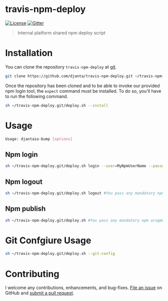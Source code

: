 # travis-npm-deploy

[![License](https://img.shields.io/npm/l/travis-npm-deploy.svg)](LICENSE)
[![Gitter](https://img.shields.io/gitter/room/nwjs/nw.js.svg?style=flat-square)](https://gitter.im/djantajs/tools?utm_source=share-link&utm_medium=link&utm_campaign=share-link)

> Internal platform shared npm deploy script

# Installation
You can clone the repository `travis-npm-deploy` at [git](https://github.com/djanta/travis-npm-deploy.git).

```bash
git clone https://github.com/djanta/travis-npm-deploy.git ~/travis-npm-deploy.git
```

Once the repository has been cloned and to be able to invoke our provided npm login tool, the `expect` command must be installed. 
To do so, you'll have to run the following command.  

```bash
sh ~/travis-npm-deploy.git/deploy.sh --install
```

# Usage

```bash
Usage: djantaio-bump [options]
```

## Npm login

```bash
sh ~/travis-npm-deploy.git/deploy.sh login --user=MyNpmUserName --password=MyNpmUserPassord --email=MyNpmUserEmail
```

## Npm logout

```bash
sh ~/travis-npm-deploy.git/deploy.sh logout #You pass any mandatory npm arugment here
```

## Npm publish
```bash
sh ~/travis-npm-deploy.git/deploy.sh #You pass any mandatory npm arugment here
```

# Git Confgiure Usage

```bash
sh ~/travis-npm-deploy.git/deploy.sh --git-config
```

# Contributing
I welcome any contributions, enhancements, and bug-fixes.  [File an issue](https://github.com/djanta/travis-npm-deploy/issues) on GitHub and [submit a pull request](https://github.com/djantaio/travis-npm-deploy/pulls).
